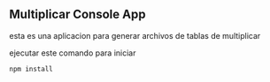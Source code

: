 



## Multiplicar Console App

esta es una aplicacion para generar archivos de tablas de 
multiplicar

ejecutar este comando para iniciar

```
npm install
```